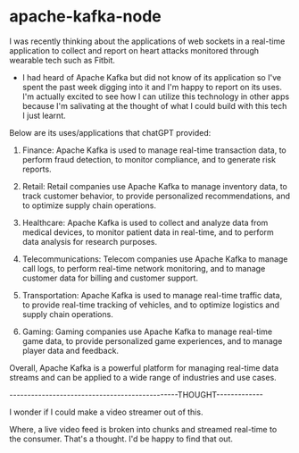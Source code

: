 # apache-kafka-node

I was recently thinking about the applications of web sockets in a real-time application to collect and report on heart attacks monitored through wearable tech such as Fitbit. 
- I had heard of Apache Kafka but did not know of its application so I've spent the past week digging into it and I'm happy to report on its uses. I'm actually excited to see how I can utilize this technology in other apps because I'm salivating at the thought of what I could build with this tech I just learnt. 

Below are its uses/applications that chatGPT provided:

1. Finance: Apache Kafka is used to manage real-time transaction data, to perform fraud detection, to monitor compliance, and to generate risk reports.

2. Retail: Retail companies use Apache Kafka to manage inventory data, to track customer behavior, to provide personalized recommendations, and to optimize supply chain operations.

3. Healthcare: Apache Kafka is used to collect and analyze data from medical devices, to monitor patient data in real-time, and to perform data analysis for research purposes.

4. Telecommunications: Telecom companies use Apache Kafka to manage call logs, to perform real-time network monitoring, and to manage customer data for billing and customer support.

5. Transportation: Apache Kafka is used to manage real-time traffic data, to provide real-time tracking of vehicles, and to optimize logistics and supply chain operations.

6. Gaming: Gaming companies use Apache Kafka to manage real-time game data, to provide personalized game experiences, and to manage player data and feedback.

Overall, Apache Kafka is a powerful platform for managing real-time data streams and can be applied to a wide range of industries and use cases.




-----------------------------------------------THOUGHT-------------

I wonder if I could make a video streamer out of this. 

Where, a live video feed is broken into chunks and streamed real-time to the consumer. That's a thought. I'd be happy to find that out. 





